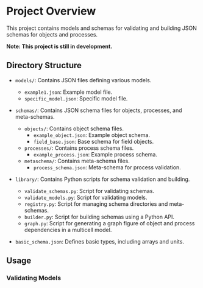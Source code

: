 # Project Overview

This project contains models and schemas for validating and building JSON schemas for objects and processes.

**Note: This project is still in development.**

## Directory Structure

- `models/`: Contains JSON files defining various models.
  - `example1.json`: Example model file.
  - `specific_model.json`: Specific model file.

- `schemas/`: Contains JSON schema files for objects, processes, and meta-schemas.
  - `objects/`: Contains object schema files.
    - `example_object.json`: Example object schema.
    - `field_base.json`: Base schema for field objects.
  - `processes/`: Contains process schema files.
    - `example_process.json`: Example process schema.
  - `metaschema/`: Contains meta-schema files.
    - `process_schema.json`: Meta-schema for process validation.

- `library/`: Contains Python scripts for schema validation and building.
  - `validate_schemas.py`: Script for validating schemas.
  - `validate_models.py`: Script for validating models.
  - `registry.py`: Script for managing schema directories and meta-schemas.
  - `builder.py`: Script for building schemas using a Python API.
  - `graph.py`: Script for generating a graph figure of object and process dependencies in a multicell model.

- `basic_schema.json`: Defines basic types, including arrays and units.

## Usage

### Validating Models